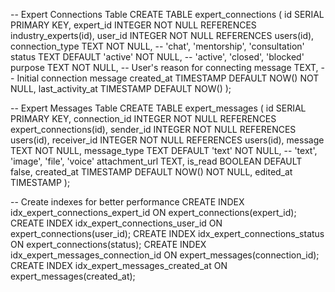 -- Expert Connections Table
CREATE TABLE expert_connections (
    id SERIAL PRIMARY KEY,
    expert_id INTEGER NOT NULL REFERENCES industry_experts(id),
    user_id INTEGER NOT NULL REFERENCES users(id),
    connection_type TEXT NOT NULL, -- 'chat', 'mentorship', 'consultation'
    status TEXT DEFAULT 'active' NOT NULL, -- 'active', 'closed', 'blocked'  
    purpose TEXT NOT NULL, -- User's reason for connecting
    message TEXT, -- Initial connection message
    created_at TIMESTAMP DEFAULT NOW() NOT NULL,
    last_activity_at TIMESTAMP DEFAULT NOW()
);

-- Expert Messages Table 
CREATE TABLE expert_messages (
    id SERIAL PRIMARY KEY,
    connection_id INTEGER NOT NULL REFERENCES expert_connections(id),
    sender_id INTEGER NOT NULL REFERENCES users(id),
    receiver_id INTEGER NOT NULL REFERENCES users(id),
    message TEXT NOT NULL,
    message_type TEXT DEFAULT 'text' NOT NULL, -- 'text', 'image', 'file', 'voice'
    attachment_url TEXT,
    is_read BOOLEAN DEFAULT false,
    created_at TIMESTAMP DEFAULT NOW() NOT NULL,
    edited_at TIMESTAMP
);

-- Create indexes for better performance
CREATE INDEX idx_expert_connections_expert_id ON expert_connections(expert_id);
CREATE INDEX idx_expert_connections_user_id ON expert_connections(user_id);
CREATE INDEX idx_expert_connections_status ON expert_connections(status);
CREATE INDEX idx_expert_messages_connection_id ON expert_messages(connection_id);
CREATE INDEX idx_expert_messages_created_at ON expert_messages(created_at);